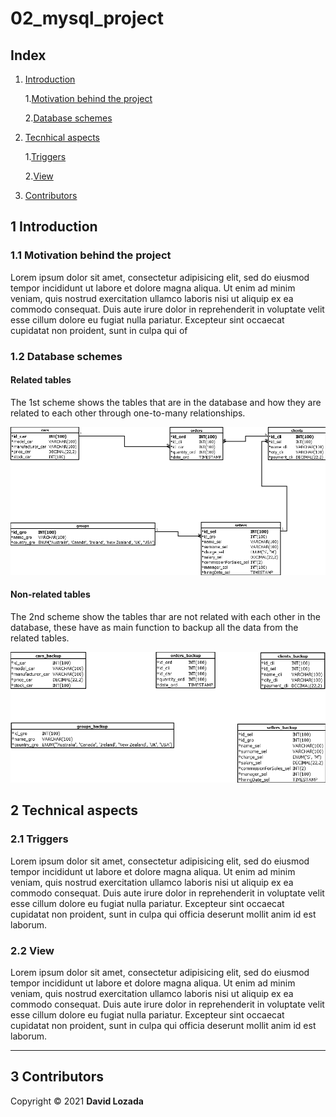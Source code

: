 # 02_mysql_project

## Index

1. [Introduction](#1-introduction)

	1.[Motivation behind the project](#11-Motivation-behind-the-project)

	2.[Database schemes](#12-Database-schemes )

1. [Tecnhical aspects](#2-technical-aspects)

	1.[Triggers](#22-triggers)

	2.[View]()

1. [Contributors](#Contributors)

## 1 Introduction

### 1.1 Motivation behind the project
	
Lorem ipsum dolor sit amet, consectetur adipisicing elit, sed do eiusmod
tempor incididunt ut labore et dolore magna aliqua. Ut enim ad minim veniam,
quis nostrud exercitation ullamco laboris nisi ut aliquip ex ea commodo
consequat. Duis aute irure dolor in reprehenderit in voluptate velit esse
cillum dolore eu fugiat nulla pariatur. Excepteur sint occaecat cupidatat non
proident, sunt in culpa qui of

### 1.2 Database schemes 
#### Related tables
The 1st scheme shows the tables that are in the database and how they are related to each other through one-to-many relationships.

![01 scheme](https://raw.githubusercontent.com/davidlozada-dev/02_mysql_project/master/img/02_MySQL_Project_DB_Scheme_01.png)

#### Non-related tables
The 2nd scheme show the tables thar are not related with each other in the database, these have as main function to backup all the data from the related tables.

![02 scheme](https://raw.githubusercontent.com/davidlozada-dev/02_mysql_project/master/img/02_MySQL_Project_DB_Scheme_02.png)

## 2 Technical aspects

### 2.1 Triggers

Lorem ipsum dolor sit amet, consectetur adipisicing elit, sed do eiusmod
tempor incididunt ut labore et dolore magna aliqua. Ut enim ad minim veniam,
quis nostrud exercitation ullamco laboris nisi ut aliquip ex ea commodo
consequat. Duis aute irure dolor in reprehenderit in voluptate velit esse
cillum dolore eu fugiat nulla pariatur. Excepteur sint occaecat cupidatat non
proident, sunt in culpa qui officia deserunt mollit anim id est laborum.

### 2.2 View 

Lorem ipsum dolor sit amet, consectetur adipisicing elit, sed do eiusmod
tempor incididunt ut labore et dolore magna aliqua. Ut enim ad minim veniam,
quis nostrud exercitation ullamco laboris nisi ut aliquip ex ea commodo
consequat. Duis aute irure dolor in reprehenderit in voluptate velit esse
cillum dolore eu fugiat nulla pariatur. Excepteur sint occaecat cupidatat non
proident, sunt in culpa qui officia deserunt mollit anim id est laborum.

--- 

## 3 Contributors

Copyright © 2021 __David Lozada__